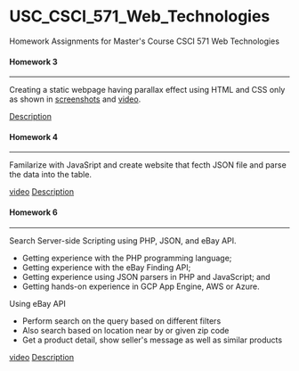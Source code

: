 # USC_CSCI_571_Web_Technologies
Homework Assignments for Master's Course CSCI 571 Web Technologies



#### Homework 3

------

Creating a static webpage having parallax effect using HTML and CSS only as shown in [screenshots](Homework%203/assignment_description/screenshots) and [video](Homework%203/assignment_description/hw3%20-%20Spring%202019.mp4).

[Description](Homework%203/assignment_description/HW3_Description.pdf)



#### Homework 4

------

Familarize with JavaSript and create website that fecth JSON file and parse the data into the table.

[video](Homework%204/assignment_description/hw4%20-%20Spring%202019.mp4) [Description](Homework%204/assignment_description/HW4_Description.pdf)



#### Homework 6

------

Search Server-side Scripting using PHP, JSON, and eBay API.

- Getting experience with the PHP programming language;
- Getting experience with the eBay Finding API;
- Getting experience using JSON parsers in PHP and JavaScript; and
- Getting hands-on experience in GCP App Engine, AWS or Azure.

Using eBay API

- Perform search on the query based on different filters
- Also search based on location near by or given zip code
- Get a product detail, show seller's message as well as similar products

[video](Homework%206/assignment_description/hw6%20-%20Spring%202019.mp4) [Description](Homework%206/assignment_description/HW6_Description.pdf)